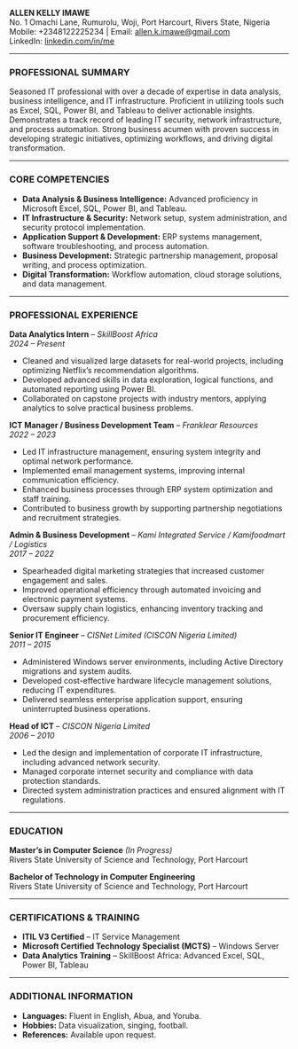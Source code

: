 **ALLEN KELLY IMAWE**  
No. 1 Omachi Lane, Rumurolu, Woji, Port Harcourt, Rivers State, Nigeria  
Mobile: +2348122225234 | Email: allen.k.imawe@gmail.com  
LinkedIn: [linkedin.com/in/me](https://linkedin.com/in/me)  

---

### **PROFESSIONAL SUMMARY**
Seasoned IT professional with over a decade of expertise in data analysis, business intelligence, and IT infrastructure. Proficient in utilizing tools such as Excel, SQL, Power BI, and Tableau to deliver actionable insights. Demonstrates a track record of leading IT security, network infrastructure, and process automation. Strong business acumen with proven success in developing strategic initiatives, optimizing workflows, and driving digital transformation.

---

### **CORE COMPETENCIES**
- **Data Analysis & Business Intelligence:** Advanced proficiency in Microsoft Excel, SQL, Power BI, and Tableau.  
- **IT Infrastructure & Security:** Network setup, system administration, and security protocol implementation.  
- **Application Support & Development:** ERP systems management, software troubleshooting, and process automation.  
- **Business Development:** Strategic partnership management, proposal writing, and process optimization.  
- **Digital Transformation:** Workflow automation, cloud storage solutions, and data management.  

---

### **PROFESSIONAL EXPERIENCE**

**Data Analytics Intern** – *SkillBoost Africa*  
*2024 – Present*  
- Cleaned and visualized large datasets for real-world projects, including optimizing Netflix’s recommendation algorithms.
- Developed advanced skills in data exploration, logical functions, and automated reporting using Power BI.
- Collaborated on capstone projects with industry mentors, applying analytics to solve practical business problems.

**ICT Manager / Business Development Team** – *Franklear Resources*  
*2022 – 2023*  
- Led IT infrastructure management, ensuring system integrity and optimal network performance.
- Implemented email management systems, improving internal communication efficiency.
- Enhanced business processes through ERP system optimization and staff training.
- Contributed to business growth by supporting partnership negotiations and recruitment strategies.

**Admin & Business Development** – *Kami Integrated Service / Kamifoodmart / Logistics*  
*2017 – 2022*  
- Spearheaded digital marketing strategies that increased customer engagement and sales.
- Improved operational efficiency through automated invoicing and electronic payment systems.
- Oversaw supply chain logistics, enhancing inventory tracking and procurement efficiency.

**Senior IT Engineer** – *CISNet Limited (CISCON Nigeria Limited)*  
*2011 – 2015*  
- Administered Windows server environments, including Active Directory migrations and system audits.
- Developed cost-effective hardware lifecycle management solutions, reducing IT expenditures.
- Delivered seamless enterprise application support, ensuring uninterrupted business operations.

**Head of ICT** – *CISCON Nigeria Limited*  
*2006 – 2010*  
- Led the design and implementation of corporate IT infrastructure, including advanced network security.
- Managed corporate internet security and compliance with data protection standards.
- Directed system administration practices and ensured alignment with IT regulations.

---

### **EDUCATION**

**Master’s in Computer Science** *(In Progress)*  
Rivers State University of Science and Technology, Port Harcourt  

**Bachelor of Technology in Computer Engineering**  
Rivers State University of Science and Technology, Port Harcourt  

---

### **CERTIFICATIONS & TRAINING**

- **ITIL V3 Certified** – IT Service Management  
- **Microsoft Certified Technology Specialist (MCTS)** – Windows Server  
- **Data Analytics Training** – SkillBoost Africa: Advanced Excel, SQL, Power BI, Tableau  

---

### **ADDITIONAL INFORMATION**

- **Languages:** Fluent in English, Abua, and Yoruba.  
- **Hobbies:** Data visualization, singing, football.  
- **References:** Available upon request.  

